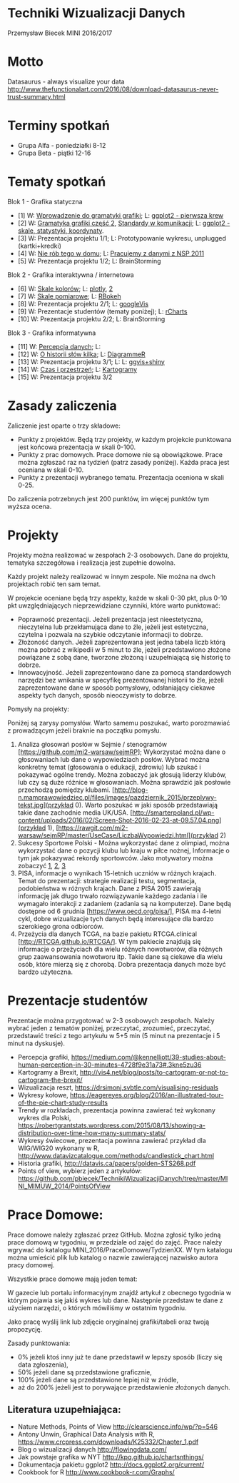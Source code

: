# Techniki Wizualizacji Danych

Przemysław Biecek
MINI 2016/2017

# Motto

Datasaurus - always visualize your data 
http://www.thefunctionalart.com/2016/08/download-datasaurus-never-trust-summary.html

# Terminy spotkań

* Grupa Alfa - poniedziałki 8-12
* Grupa Beta - piątki 12-16

# Tematy spotkań

Blok 1 - Grafika statyczna

* [1] W: [Wprowadzenie do gramatyki grafiki](http://biecek.pl/Eseje/indexGramatyka.html); L: [ggplot2 - pierwsza krew](https://pbiecek.gitbooks.io/przewodnik/content/Wizualizacja/jak_tworzyc_wykresy_ggplot2.html)
* [2] W: [Gramatyka grafiki część 2](http://biecek.pl/Eseje/indexGramatyka.html), [Standardy w komunikacji](http://www.ibcs-a.org/); L: [ggplot2 - skale, statystyki, koordynaty](https://pbiecek.gitbooks.io/przewodnik/content/Wizualizacja/jak_tworzyc_wykresy_ggplot2.html).
* [3] W: Prezentacja projektu 1/1; L: Prototypowanie wykresu, unplugged (kartki+kredki)
* [4] W: [Nie rób tego w domu](http://biecek.pl/Eseje/indexPomylka.html); L: [Pracujemy z danymi z NSP 2011](http://stat.gov.pl/spisy-powszechne/nsp-2011/nsp-2011-wyniki/)
* [5] W: Prezentacja projektu 1/2; L: BrainStorming

Blok 2 - Grafika interaktywna / internetowa

* [6] W: [Skale kolorów](http://biecek.pl/Eseje/indexKolory.html); L: [plotly](https://plot.ly/r/getting-started/), [2](https://github.com/pbiecek/TechnikiWizualizacjiDanych/tree/master/MINI_MIMUW_2014/materialy_z_wykladow_i_lab/plotly)
* [7] W: [Skale pomiarowe](http://biecek.pl/Eseje/indexKuchnia.html); L: [RBokeh](http://hafen.github.io/rbokeh/#preview)
* [8] W: Prezentacja projektu 2/1; L: [googleVis](http://www.magesblog.com/2016/09/googlevis-061-on-cran.html)
* [9] W: Prezentacje studentów (tematy poniżej); L: [rCharts](https://github.com/pbiecek/TechnikiWizualizacjiDanych/tree/master/MINI_MIMUW_2014/materialy_z_wykladow_i_lab/rCharts)
* [10] W: Prezentacja projektu 2/2; L: BrainStorming

Blok 3 - Grafika informatywna

* [11] W: [Percepcja danych](http://biecek.pl/Eseje/indexDane.html); L: 
* [12] W: [O historii słów kilka](http://biecek.pl/Eseje/indexHistoria.html); L: [DiagrammeR](https://github.com/rich-iannone/DiagrammeR)
* [13] W: Prezentacja projektu 3/1; L: L: [ggvis+shiny](http://ggvis.rstudio.com/interactivity.html)
* [14] W: [Czas i przestrzeń](http://biecek.pl/Eseje/indexDroga.html); L: [Kartogramy](https://github.com/pbiecek/TechnikiWizualizacjiDanych/tree/master/MINI_MIMUW_2014/materialy_z_wykladow_i_lab/mapy)
* [15] W: Prezentacja projektu 3/2


# Zasady zaliczenia

Zaliczenie jest oparte o trzy składowe:

* Punkty z projektów. Będą trzy projekty, w każdym projekcie punktowana jest końcowa prezentacja w skali 0-100. 
* Punkty z prac domowych. Prace domowe nie są obowiązkowe. Prace można zgłaszać raz na tydzień (patrz zasady poniżej). Każda praca jest oceniana w skali 0-10.
* Punkty z prezentacji wybranego tematu. Prezentacja oceniona w skali 0-25.

Do zaliczenia potrzebnych jest 200 punktów, im więcej punktów tym wyższa ocena.

# Projekty

Projekty można realizować w zespołach 2-3 osobowych. 
Dane do projektu, tematyka szczegółowa i realizacja jest zupełnie dowolna. 

Każdy projekt należy realizować w innym zespole. Nie można na dwch projektach robić ten sam temat.

W projekcie oceniane będą trzy aspekty, każde w skali 0-30 pkt, plus 0-10 pkt uwzględniających nieprzewidziane czynniki, które warto punktować:

* Poprawność prezentacji. Jeżeli prezentacja jest nieestetyczna, nieczytelna lub przekłamująca dane to źle, jeżeli jest estetyczna, czytelna i pozwala na szybkie odczytanie informacji to dobrze.
* Złożoność danych. Jeżeli zaprezentowana jest jedna tabela liczb którą można pobrać z wikipedii w 5 minut to źle, jeżeli przedstawiono złożone powiązane z sobą dane, tworzone złożoną i uzupełniającą się historię to dobrze.
* Innowacyjność. Jeżeli zaprezentowano dane za pomocą standardowych narzędzi bez wnikania w specyfikę prezentowanej historii to źle, jeżeli  zaprezentowane dane w sposób pomysłowy, odsłaniający ciekawe aspekty tych danych, sposób nieoczywisty to dobrze.

Pomysły na projekty:

Poniżej są zarysy pomysłów. Warto samemu poszukać, warto porozmawiać z prowadzącym jeżeli braknie na początku pomysłu.

1. Analiza głosowań posłów w Sejmie / stenogramów [https://github.com/mi2-warsaw/sejmRP]; Wykorzystać można dane o głosowaniach lub dane o wypowiedziach posłów. Wybrać można konkretny temat (głosowania o edukacji, zdrowiu) lub szukać i pokazywać ogólne trendy. Można zobaczyć jak głosują liderzy klubów, lub czy są duże różnice w głosowaniach. Można sprawdzić jak posłowie przechodzą pomiędzy klubami. [http://blog-n.mamprawowiedziec.pl/files/images/pazdziernik_2015/przeplywy-tekst.jpg](przykład 0). Warto poszukać w jaki sposób przedstawiają takie dane zachodnie media UK/USA. [http://smarterpoland.pl/wp-content/uploads/2016/02/Screen-Shot-2016-02-23-at-09.57.04.png](przykład 1), [https://rawgit.com/mi2-warsaw/sejmRP/master/UseCase/LiczbaWypowiedzi.html](przykład 2)
2. Sukcesy Sportowe Polski - Można wykorzystać dane z olimpiad, można wykorzystać dane o pozycji klubu lub kraju w piłce nożnej, Informacje o tym jak pokazywać rekordy sportowców. Jako motywatory można zobaczyć [1](http://www.swissinfo.ch/eng/rio-2016-_swiss-olympians---the-solo-specialists-/42349156?utm_content=bufferd148b&utm_medium=social&utm_source=twitter.com&utm_campaign=), [2](http://flowingdata.com/2016/08/11/michael-phelps-race-times-since-his-first-olympics/), [3](http://danielmarcelino.github.io/blog/2016/yet-the-worst-olympic-chart.html)
3. PISA, informacje o wynikach 15-letnich uczniów w różnych krajach. Temat do prezentacji: strategie realizacji testu, segmentacja, podobieństwa w różnych krajach. Dane z PISA 2015 zawierają informację jak długo trwało rozwiązywanie każdego zadania i ile wymagało interakcji z zadaniem (zadania są na komputerze). Dane będą dostępne od 6 grudnia [https://www.oecd.org/pisa/], PISA ma 4-letni cykl, dobre wizualizacje tych danych będą interesujące dla bardzo szerokiego grona odbiorców.
4. Przeżycia dla danych TCGA, na bazie pakietu RTCGA.clinical [http://RTCGA.github.io/RTCGA/]. W tym pakiecie znajdują się informacje o przeżyciach dla wielu różnych nowotworów, dla różnych grup zaawansowania nowotworu itp. Takie dane są ciekawe dla wielu osób, które mierzą się z chorobą. Dobra prezentacja danych może być bardzo użyteczna.


# Prezentacje studentów

Prezentacje można przygotować w 2-3 osobowych zespołach. Należy wybrać jeden z tematów poniżej, przeczytać, zrozumieć, przeczytać, przedstawić treści z tego artykułu w 5+5 min (5 minut na prezentacje i 5 minut na dyskusje).

* Percepcja grafiki, https://medium.com/@kennelliott/39-studies-about-human-perception-in-30-minutes-4728f9e31a73#.3kne5zu36
* Kartogramy a Brexit, http://vis4.net/blog/posts/to-cartogram-or-not-to-cartogram-the-brexit/
* Wizualizacja reszt, https://drsimonj.svbtle.com/visualising-residuals
* Wykresy kołowe, https://eagereyes.org/blog/2016/an-illustrated-tour-of-the-pie-chart-study-results
* Trendy w rozkładach, prezentacja powinna zawierać też wykonany wykres dla Polski, https://robertgrantstats.wordpress.com/2015/08/13/showing-a-distribution-over-time-how-many-summary-stats/
* Wykresy świecowe, prezentacja powinna zawierać przykład dla WIG/WIG20 wykonany w R, http://www.datavizcatalogue.com/methods/candlestick_chart.html
* Historia grafiki, http://datavis.ca/papers/golden-STS268.pdf
* Points of view, wybierz jeden z artykułów: https://github.com/pbiecek/TechnikiWizualizacjiDanych/tree/master/MINI_MIMUW_2014/PointsOfView


# Prace Domowe:

Prace domowe należy zgłaszać przez GitHub. Można zgłosić tylko jedną prace domową w tygodniu, w przedziale od zajęć do zajęć. Prace należy wgrywać do katalogu MINI_2016/PraceDomowe/TydzienXX. W tym katalogu można umieścić plik lub katalog o nazwie zawierającej nazwisko autora pracy domowej.

Wszystkie prace domowe mają jeden temat:

W gazecie lub portalu informacyjnym znajdź artykuł z obecnego tygodnia w którym pojawia się jakiś wykres lub dane.
Następnie przedstaw te dane z użyciem narzędzi, o których mówiliśmy w ostatnim tygodniu.

Jako pracę wyślij link lub zdjęcie oryginalnej grafiki/tabeli oraz twoją propozycję.

Zasady punktowania: 

- 0% jeżeli ktoś inny już te dane przedstawił w lepszy sposób (liczy się data zgłoszenia),
- 50% jeżeli dane są przedstawione graficznie,
- 100% jeżeli dane są przedstawione lepiej niż w źródle,
- aż do 200% jeżeli jest to porywające przedstawienie złożonych danych.



Literatura uzupełniająca:
-------------------------
* Nature Methods, Points of View http://clearscience.info/wp/?p=546
* Antony Unwin, Graphical Data Analysis with R, https://www.crcpress.com/downloads/K25332/Chapter_1.pdf
* Blog o wizualizacji danych http://flowingdata.com/
* Jak powstaje grafika w NYT http://kpq.github.io/chartsnthings/
* Dokumentacja pakietu ggplot2 http://docs.ggplot2.org/current/
* Cookbook for R http://www.cookbook-r.com/Graphs/


